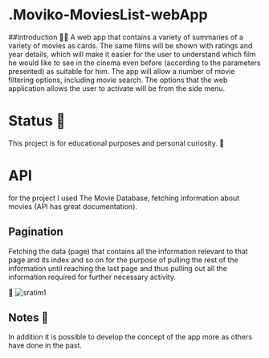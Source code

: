 # .Moviko-MoviesList-webApp
 
##Introduction  :rocket::rocket:
   A web app that contains a variety of summaries of a variety of movies as cards.
   The same films will be shown with ratings and year details, which will make it easier for the user to understand which film he would like to see in the cinema even before (according to the parameters presented) as suitable for him.
   The app will allow a number of movie filtering options, including movie search.
   The options that the web application allows the user to activate will be from the side menu.

# Status :monocle_face:
  This project is for educational purposes and personal curiosity. 🙂

# API
  for the project I used The Movie Database, fetching information about movies (API has great documentation). 

## Pagination

  Fetching the data (page) that contains all the information relevant to that page and its index and so on for the purpose of pulling the rest of the information until reaching the last page and thus pulling out all the information required for further necessary activity.

:hugs:
![sratim1](https://user-images.githubusercontent.com/57037365/115621160-d0003700-a2fe-11eb-8dee-7d6b15a10aae.jpg)

## Notes :partying_face:
   In addition it is possible to develop the concept of the app more as others have done in the past.
